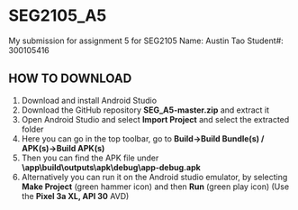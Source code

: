 # SEG2105_A5
My submission for assignment 5 for SEG2105
Name: Austin Tao
Student#: 300105416

 ## HOW TO DOWNLOAD 
  1. Download and install Android Studio
  2. Download the GitHub repository **SEG_A5-master.zip** and extract it
  3. Open Android Studio and select **Import Project** and select the extracted folder
  4. Here you can go in the top toolbar, go to **Build->Build Bundle(s) / APK(s)->Build APK(s)**
  5. Then you can find the APK file under **\app\build\outputs\apk\debug\app-debug.apk**
  6. Alternatively you can run it on the Android studio emulator, by selecting **Make Project** (green hammer icon) and then **Run** (green play icon) (Use the **Pixel 3a XL, API 30** AVD)
